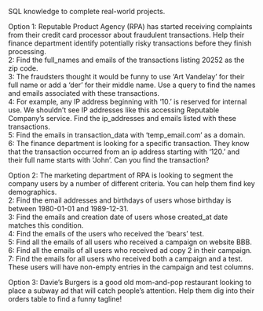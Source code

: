 SQL knowledge to complete real-world projects.

Option 1: Reputable Product Agency (RPA) has started receiving complaints from their credit card processor about fraudulent transactions. Help their finance department identify potentially risky transactions before they finish processing.  
2: Find the full_names and emails of the transactions listing 20252 as the zip code.  
3: The fraudsters thought it would be funny to use ‘Art Vandelay’ for their full name or add a ‘der’ for their middle name. Use a query to find the names and emails associated with these transactions.  
4: For example, any IP address beginning with ‘10.’ is reserved for internal use. We shouldn’t see IP addresses like this accessing Reputable Company’s service. Find the ip_addresses and emails listed with these transactions.  
5: Find the emails in transaction_data with ‘temp_email.com’ as a domain.  
6: The finance department is looking for a specific transaction. They know that the transaction occurred from an ip address starting with ‘120.’ and their full name starts with ‘John’. Can you find the transaction?  

Option 2: The marketing department of RPA is looking to segment the company users by a number of different criteria. You can help them find key demographics.  
2: Find the email addresses and birthdays of users whose birthday is between 1980-01-01 and 1989-12-31.  
3: Find the emails and creation date of users whose created_at date matches this condition.  
4: Find the emails of the users who received the ‘bears’ test.  
5: Find all the emails of all users who received a campaign on website BBB.  
6: Find all the emails of all users who received ad copy 2 in their campaign.  
7: Find the emails for all users who received both a campaign and a test. These users will have non-empty entries in the campaign and test columns.

Option 3: Davie’s Burgers is a good old mom-and-pop restaurant looking to place a subway ad that will catch people’s attention. Help them dig into their orders table to find a funny tagline!
